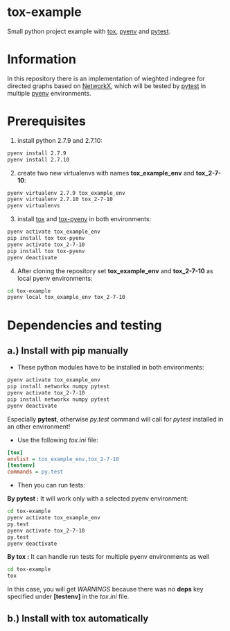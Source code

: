 ﻿tox-example
===========

Small python project example with [tox](https://testrun.org/tox/latest/), [pyenv](https://github.com/yyuu/pyenv) and [pytest](http://pytest.org/latest/).

# Information

In this repository there is an implementation of wieghted indegree for directed graphs based on [NetworkX](https://networkx.github.io/), which will be tested by [pytest](http://pytest.org/latest/) in multiple [pyenv](https://github.com/yyuu/pyenv) environments.

# Prerequisites

   1. install python 2.7.9 and 2.7.10:
   
   ```bash
   pyenv install 2.7.9
   pyenv install 2.7.10
   ```
   
   2. create two new virtualenvs with names __tox_example_env__ and __tox_2-7-10__:

   ```bash
   pyenv virtualenv 2.7.9 tox_example_env
   pyenv virtualenv 2.7.10 tox_2-7-10
   pyenv virtualenvs
   ```
   
   3. install [tox](https://pypi.python.org/pypi/tox) and [tox-pyenv](https://pypi.python.org/pypi/tox-pyenv) in both environments:

   ```bash
   pyenv activate tox_example_env
   pip install tox tox-pyenv
   pyenv activate tox_2-7-10
   pip install tox tox-pyenv
   pyenv deactivate
   ``` 

   4. After cloning the repository set __tox_example_env__ and __tox_2-7-10__  as local pyenv environments:
   
   ```bash
   cd tox-example
   pyenv local tox_example_env tox_2-7-10
   ```

# Dependencies and testing

## a.) Install with pip manually

   * These python modules have to be installed in both environments:
   
   ```bash
   pyenv activate tox_example_env
   pip install networkx numpy pytest
   pyenv activate tox_2-7-10
   pip install networkx numpy pytest
   pyenv deactivate   
   ```
   
   Especially __pytest__, otherwise _py.test_ command will call for _pytest_ installed in an other environment!
   
   * Use the following _tox.ini_ file:
   ```ini
   [tox]
   envlist = tox_example_env,tox_2-7-10
   [testenv]
   commands = py.test
   ```
   
   * Then you can run tests:
   
   __By pytest :__ It will work only with a selected pyenv environment:
     
   ```bash
   cd tox-example
   pyenv activate tox_example_env
   py.test
   pyenv activate tox_2-7-10
   py.test
   pyenv deactivate 
   ```
   
   __By tox :__ It can handle run tests for multiple pyenv environments as well
     
   ```bash
   cd tox-example
   tox
   ```   
   In this case, you will get _WARNINGS_ because there was no __deps__ key specified under __[testenv]__ in the _tox.ini_ file.
   

## b.) Install with tox automatically




